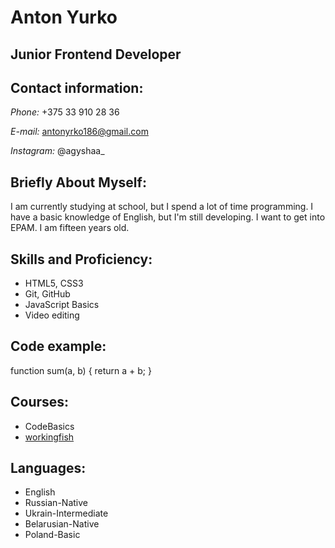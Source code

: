 # Anton Yurko
## Junior Frontend Developer
## Contact information:
*Phone:* +375 33 910 28 36

*E-mail:* antonyrko186@gmail.com

*Instagram:* @agyshaa_

## Briefly About Myself:
I am currently studying at school, but I spend a lot of time programming. I have a basic knowledge of English, but I'm still developing. I want to get into EPAM. I am fifteen years old.

## Skills and Proficiency:
- HTML5, CSS3
- Git, GitHub
- JavaScript Basics
- Video editing

## Code example:
function sum(a, b) {
  return a + b;
}

## Courses:
- CodeBasics
-  [workingfish](https://workingfish.tilda.ws/)

## Languages:
- English
- Russian-Native
- Ukrain-Intermediate
- Belarusian-Native
- Poland-Basic


